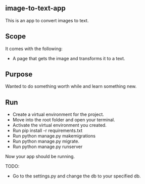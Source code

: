 ## image-to-text-app
This is an app to convert images to text. 


## Scope
It comes with the following:
- A page that gets the image and transforms it to a text.

## Purpose
Wanted to do something worth while and learn something new.


## Run
- Create a virtual environment for the project.
- Move into the root folder and open your terminal.
- Activate the virtual environment you created.
- Run pip install -r requirements.txt
- Run python manage.py makemigrations
- Run python manage.py migrate.
- Run python manage.py runserver


Now your app should be running.


TODO:
- Go to the settings.py and change the db to your specified db.

